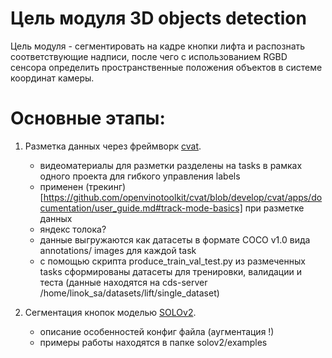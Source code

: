 # Цель модуля 3D objects detection 
Цель модуля - сегментировать на кадре кнопки лифта и распознать соответствующие надписи, после чего с использованием RGBD сенсора определить пространственные положения объектов в системе координат камеры.

# Основные этапы:
1. Разметка данных через фреймворк [cvat](https://github.com/openvinotoolkit/cvat).
    - видеоматериалы для разметки разделены на tasks в рамках одного проекта для гибкого управления labels
    - применен (трекинг)[https://github.com/openvinotoolkit/cvat/blob/develop/cvat/apps/documentation/user_guide.md#track-mode-basics] при разметке данных
    - яндекс толока?
    - данные выгружаются как датасеты в формате COCO v1.0 вида annotations/ images для каждой task
    - c помощью скрипта produce_train_val_test.py из размеченных tasks сформированы датасеты для тренировки, валидации и теста 
    (данные находятся на cds-server /home/linok_sa/datasets/lift/single_dataset)

2. Сегментация кнопок моделью [SOLOv2](https://github.com/WXinlong/SOLO).
    - описание особенностей конфиг файла (аугментация !)
    - примеры работы находятся в папке solov2/examples
    
